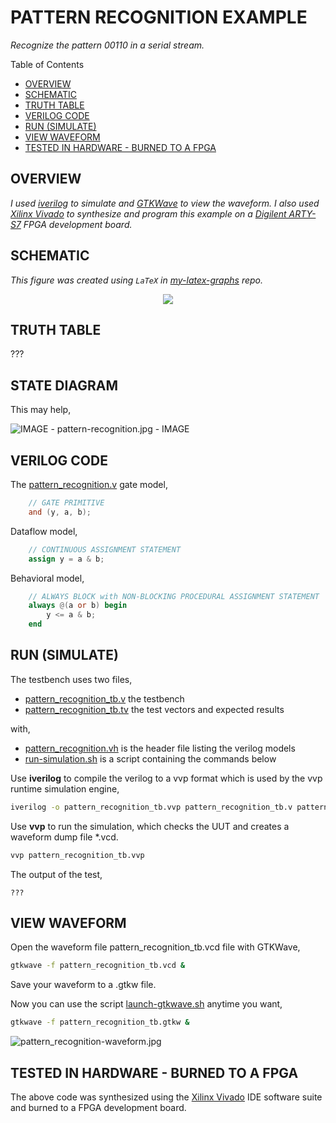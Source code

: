 # PATTERN RECOGNITION EXAMPLE

_Recognize the pattern 00110 in a serial stream._

Table of Contents

* [OVERVIEW](https://github.com/JeffDeCola/my-verilog-examples/tree/master/sequential-logic/finite-state-machines/pattern_recognition#overview)
* [SCHEMATIC](https://github.com/JeffDeCola/my-verilog-examples/tree/master/sequential-logic/finite-state-machines/pattern_recognition#schematic)
* [TRUTH TABLE](https://github.com/JeffDeCola/my-verilog-examples/tree/master/sequential-logic/finite-state-machines/pattern_recognition#truth-table)
* [VERILOG CODE](https://github.com/JeffDeCola/my-verilog-examples/tree/master/sequential-logic/finite-state-machines/pattern_recognition#verilog-code)
* [RUN (SIMULATE)](https://github.com/JeffDeCola/my-verilog-examples/tree/master/sequential-logic/finite-state-machines/pattern_recognition#run-simulate)
* [VIEW WAVEFORM](https://github.com/JeffDeCola/my-verilog-examples/tree/master/sequential-logic/finite-state-machines/pattern_recognition#view-waveform)
* [TESTED IN HARDWARE - BURNED TO A FPGA](https://github.com/JeffDeCola/my-verilog-examples/tree/master/sequential-logic/finite-state-machines/pattern_recognition#tested-in-hardware---burned-to-a-fpga)

## OVERVIEW

_I used
[iverilog](https://github.com/JeffDeCola/my-cheat-sheets/tree/master/hardware/tools/simulation/iverilog-cheat-sheet)
to simulate and
[GTKWave](https://github.com/JeffDeCola/my-cheat-sheets/tree/master/hardware/tools/simulation/gtkwave-cheat-sheet)
to view the waveform. I also used
[Xilinx Vivado](https://github.com/JeffDeCola/my-cheat-sheets/tree/master/hardware/tools/synthesis/xilinx-vivado-cheat-sheet)
to synthesize and program this example on a
[Digilent ARTY-S7](https://github.com/JeffDeCola/my-cheat-sheets/tree/master/hardware/development/fpga-development-boards/digilent-arty-s7-cheat-sheet)
FPGA development board._

## SCHEMATIC

_This figure was created using `LaTeX` in
[my-latex-graphs](https://github.com/JeffDeCola/my-latex-graphs/tree/master/mathematics/applied/electrical-engineering/sequential-logic/and)
repo._

<p align="center">
    <img src="svgs/and.svg"
    align="middle"
</p>

## TRUTH TABLE

???

## STATE DIAGRAM

This may help,

![IMAGE - pattern-recognition.jpg - IMAGE](../../../docs/pics/pattern-recognition.jpg)

## VERILOG CODE

The
[pattern_recognition.v](https://github.com/JeffDeCola/my-verilog-examples/blob/master/sequential-logic/finite-state-machines/pattern_recognition/pattern_recognition.v)
gate model,

```verilog
    // GATE PRIMITIVE
    and (y, a, b);
```

Dataflow model,

```verilog
    // CONTINUOUS ASSIGNMENT STATEMENT
    assign y = a & b;
```

Behavioral model,

```verilog
    // ALWAYS BLOCK with NON-BLOCKING PROCEDURAL ASSIGNMENT STATEMENT
    always @(a or b) begin
        y <= a & b;
    end
```

## RUN (SIMULATE)

The testbench uses two files,

* [pattern_recognition_tb.v](https://github.com/JeffDeCola/my-verilog-examples/blob/master/sequential-logic/finite-state-machines/pattern_recognition/pattern_recognition_tb.v)
  the testbench
* [pattern_recognition_tb.tv](https://github.com/JeffDeCola/my-verilog-examples/blob/master/sequential-logic/finite-state-machines/pattern_recognition/pattern_recognition_tb.tv)
  the test vectors and expected results

with,

* [pattern_recognition.vh](https://github.com/JeffDeCola/my-verilog-examples/blob/master/sequential-logic/finite-state-machines/pattern_recognition/pattern_recognition.vh)
  is the header file listing the verilog models
* [run-simulation.sh](https://github.com/JeffDeCola/my-verilog-examples/blob/master/sequential-logic/finite-state-machines/pattern_recognition/run-simulation.sh)
  is a script containing the commands below

Use **iverilog** to compile the verilog to a vvp format
which is used by the vvp runtime simulation engine,

```bash
iverilog -o pattern_recognition_tb.vvp pattern_recognition_tb.v pattern_recognition.vh
```

Use **vvp** to run the simulation, which checks the UUT
and creates a waveform dump file *.vcd.

```bash
vvp pattern_recognition_tb.vvp
```

The output of the test,

```text
???
```

## VIEW WAVEFORM

Open the waveform file pattern_recognition_tb.vcd file with GTKWave,

```bash
gtkwave -f pattern_recognition_tb.vcd &
```

Save your waveform to a .gtkw file.

Now you can use the script
[launch-gtkwave.sh](https://github.com/JeffDeCola/my-verilog-examples/blob/master/launch-GTKWave-script/launch-gtkwave.sh)
anytime you want,

```bash
gtkwave -f pattern_recognition_tb.gtkw &
```

![pattern_recognition-waveform.jpg](../../../docs/pics/basic-code/pattern_recognition-waveform.jpg)

## TESTED IN HARDWARE - BURNED TO A FPGA

The above code was synthesized using the
[Xilinx Vivado](https://github.com/JeffDeCola/my-cheat-sheets/tree/master/hardware/tools/synthesis/xilinx-vivado-cheat-sheet)
IDE software suite and burned to a FPGA development board.
